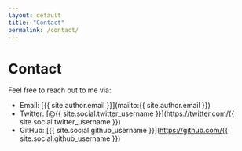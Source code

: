 ```yaml
---
layout: default
title: "Contact"
permalink: /contact/
---
```


# Contact

Feel free to reach out to me via:
- Email: [{{ site.author.email }}](mailto:{{ site.author.email }})
- Twitter: [@{{ site.social.twitter_username }}](https://twitter.com/{{ site.social.twitter_username }})
- GitHub: [{{ site.social.github_username }}](https://github.com/{{ site.social.github_username }})

